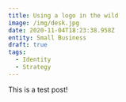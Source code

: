 ```yaml
---
title: Using a logo in the wild
image: /img/desk.jpg
date: 2020-11-04T18:23:38.958Z
entity: Small Business
draft: true
tags:
  - Identity
  - Strategy
---
```


This is a test post!
